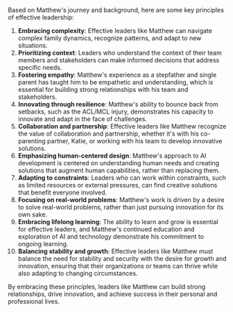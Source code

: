 Based on Matthew's journey and background, here are some key principles of effective leadership:

1. **Embracing complexity**: Effective leaders like Matthew can navigate complex family dynamics, recognize patterns, and adapt to new situations.
2. **Prioritizing context**: Leaders who understand the context of their team members and stakeholders can make informed decisions that address specific needs.
3. **Fostering empathy**: Matthew's experience as a stepfather and single parent has taught him to be empathetic and understanding, which is essential for building strong relationships with his team and stakeholders.
4. **Innovating through resilience**: Matthew's ability to bounce back from setbacks, such as the ACL/MCL injury, demonstrates his capacity to innovate and adapt in the face of challenges.
5. **Collaboration and partnership**: Effective leaders like Matthew recognize the value of collaboration and partnership, whether it's with his co-parenting partner, Katie, or working with his team to develop innovative solutions.
6. **Emphasizing human-centered design**: Matthew's approach to AI development is centered on understanding human needs and creating solutions that augment human capabilities, rather than replacing them.
7. **Adapting to constraints**: Leaders who can work within constraints, such as limited resources or external pressures, can find creative solutions that benefit everyone involved.
8. **Focusing on real-world problems**: Matthew's work is driven by a desire to solve real-world problems, rather than just pursuing innovation for its own sake.
9. **Embracing lifelong learning**: The ability to learn and grow is essential for effective leaders, and Matthew's continued education and exploration of AI and technology demonstrate his commitment to ongoing learning.
10. **Balancing stability and growth**: Effective leaders like Matthew must balance the need for stability and security with the desire for growth and innovation, ensuring that their organizations or teams can thrive while also adapting to changing circumstances.

By embracing these principles, leaders like Matthew can build strong relationships, drive innovation, and achieve success in their personal and professional lives.
